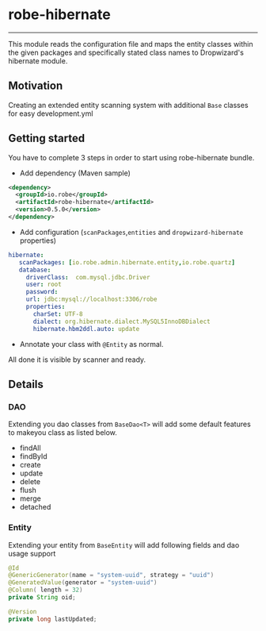 # robe-hibernate
---
This module reads the configuration file and maps the entity classes within the given packages and specifically stated class names to Dropwizard's hibernate module.
## Motivation
Creating an extended entity scanning system with additional `Base` classes for easy development.yml

## Getting started
You have to complete 3 steps in order to start using robe-hibernate bundle.
* Add dependency (Maven sample)
```xml
<dependency>
  <groupId>io.robe</groupId>
  <artifactId>robe-hibernate</artifactId>
  <version>0.5.0</version>
</dependency>
```
* Add configuration (`scanPackages`,`entities` and `dropwizard-hibernate` properties)

```yml
hibernate:
   scanPackages: [io.robe.admin.hibernate.entity,io.robe.quartz]
   database:
     driverClass:  com.mysql.jdbc.Driver
     user: root
     password:
     url: jdbc:mysql://localhost:3306/robe
     properties:
       charSet: UTF-8
       dialect: org.hibernate.dialect.MySQL5InnoDBDialect
       hibernate.hbm2ddl.auto: update
```
* Annotate your class with `@Entity` as normal. 

All done it is visible by scanner and ready.

## Details
### DAO
Extending you dao classes from `BaseDao<T>` will add some default features to makeyou class as listed below.
* findAll
* findById
* create
* update
* delete
* flush
* merge
* detached

### Entity
Extending your entity from `BaseEntity` will add following fields and dao usage support
	
```java
@Id
@GenericGenerator(name = "system-uuid", strategy = "uuid")
@GeneratedValue(generator = "system-uuid")
@Column( length = 32)
private String oid;

@Version
private long lastUpdated;
```
